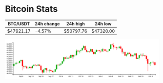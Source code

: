 # Bitcoin Stats

BTC/USDT|24h change|24h high|24h low|
|---|---|---|---|
|$47921.17|-4.57%|$50797.76|$47320.00|

<img src="./chart.svg">
